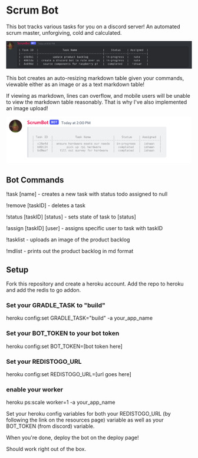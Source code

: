 # Scrum Bot

This bot tracks various tasks for you on a discord server! An automated scrum master, unforgiving, cold and calculated.


![scrumMaster](scrum_master_in_action.png)

This bot creates an auto-resizing markdown table given your commands, viewable either as an image or as a text markdown table!

If viewing as markdown, lines can overflow, and mobile users will be unable to view the markdown table reasonably. That is why I've also implemented an image upload!

![imageupload](image_upload_discovery.png)

## Bot Commands

!task [name] - creates a new task with status todo assigned to null

!remove [taskID] - deletes a task

!status [taskID] [status] - sets state of task to [status]

!assign [taskID] [user] - assigns specific user to task with taskID

!tasklist - uploads an image of the product backlog

!mdlist - prints out the product backlog in md format

## Setup

Fork this repository and create a heroku account. Add the repo to heroku and add the redis to go addon.

### Set your GRADLE_TASK to "build"

heroku config:set GRADLE_TASK="build" -a your_app_name

### Set your BOT_TOKEN to your bot token

heroku config:set BOT_TOKEN=[bot token here]

### Set your REDISTOGO_URL

heroku config:set REDISTOGO_URL=[url goes here]

### enable your worker

heroku ps:scale worker=1 -a your_app_name



Set your heroku config variables for both your REDISTOGO_URL (by following the link on the resources page) variable as well as your BOT_TOKEN (from discord) variable.

When you're done, deploy the bot on the deploy page!

Should work right out of the box.